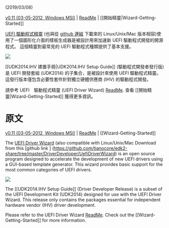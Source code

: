 (2019/03/08)

[v0.11 (03-05-2012, Windows MSI)](https://github.com/tianocore-docs/Docs/raw/master/Driver_Developer/UefiDriverWizard.msi) | [ReadMe](https://github.com/tianocore-docs/Docs/raw/master/Driver_Developer/UefiDriverWizard/README.txt) |
[[開始精靈|Wizard-Getting-Started]]



[UEFI 驅動程式精靈](https://github.com/tianocore-docs/Docs/raw/master/Driver_Developer/UefiDriverWizard.msi) (也與從
[github 連結](https://github.com/tianocore/edk2-share/tree/master/DriverDeveloper/UefiDriverWizard) 下載來的 Linux/Unix/Mac 版本相容)使用了一個圖形化介面的樣板生成器是被設計用來加速新 UEFI 驅動程式開發的開源程式。 這個精靈對最常見的 UEFI 驅動程式種類提供了基本支援。

<img src="https://raw.githubusercontent.com/tianocore/tianocore.github.io/master/images/UEFIDriverWizard03.png" >

[[UDK2014.IHV 建置手冊|UDK2014.IHV Setup Guide]] (驅動程式開發者發行版) 是 UEFI 開發套組 (UDK2014) 的子集合，是被設計來使用 UEFI 驅動程式精靈。這發行版本僅包含必要性套件針對獨立硬體供應商 (IHV) 的驅動程式開發。

請參考 UEFI　驅動程式精靈 (UEFI Driver Wizard)
[ReadMe](https://github.com/tianocore-docs/Docs/raw/master/Driver_Developer/UefiDriverWizard/README.txt). 
查看 [[開始精靈|Wizard-Getting-Started]] 獲得更多資訊。 

# 原文
[v0.11 (03-05-2012, Windows MSI)](https://github.com/tianocore-docs/Docs/raw/master/Driver_Developer/UefiDriverWizard.msi) | [ReadMe](https://github.com/tianocore-docs/Docs/raw/master/Driver_Developer/UefiDriverWizard/README.txt) |
[[Wizard-Getting-Started]]



The [UEFI Driver Wizard](https://github.com/tianocore-docs/Docs/raw/master/Driver_Developer/UefiDriverWizard.msi) (also compatible with Linux/Unix/Mac Download from this 
[github link ] (https://github.com/tianocore/edk2-share/tree/master/DriverDeveloper/UefiDriverWizard) is an open source program designed to accelerate the development of new UEFI drivers using a GUI-based template generator. This wizard provides basic support for the most common categories of UEFI drivers.

<img src="https://raw.githubusercontent.com/tianocore/tianocore.github.io/master/images/UEFIDriverWizard03.png" >

The [[UDK2014.IHV Setup Guide]] (Driver Developer Release) is a subset of the UEFI Development Kit (UDK2014) designed for use with the UEFI Driver Wizard. This release only contains the packages essential for independent hardware vendor (IHV) driver development.

Please refer to the UEFI Driver Wizard 
[ReadMe](https://github.com/tianocore-docs/Docs/raw/master/Driver_Developer/UefiDriverWizard/README.txt). 
Check out the [[Wizard-Getting-Started]]  for more information.

